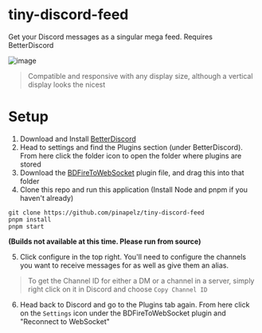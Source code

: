 # tiny-discord-feed

Get your Discord messages as a singular mega feed. Requires BetterDiscord

![image](https://github.com/user-attachments/assets/bb792c63-9f5e-49a5-970b-c9a397183e87)
> Compatible and responsive with any display size, although a vertical display looks the nicest

# Setup
1. Download and Install [BetterDiscord](https://betterdiscord.app/)
2. Head to settings and find the Plugins section (under BetterDiscord). From here click the folder icon to open the folder where plugins are stored
3. Download the [BDFireToWebSocket](https://github.com/pinapelz/BDFireToWebsocket/releases/latest/download/BDFireToWebsocket.plugin.js) plugin file, and drag this into that folder
4. Clone this repo and run this application (Install Node and pnpm if you haven't already)
```
git clone https://github.com/pinapelz/tiny-discord-feed
pnpm install
pnpm start
```
**(Builds not available at this time. Please run from source)**

5. Click configure in the top right. You'll need to configure the channels you want to receive messages for as well as give them an alias.

> To get the Channel ID for either a DM or a channel in a server, simply right click on it in Discord and choose `Copy Channel ID`

6. Head back to Discord and go to the Plugins tab again. From here click on the `Settings` icon under the BDFireToWebSocket plugin and "Reconnect to WebSocket"

